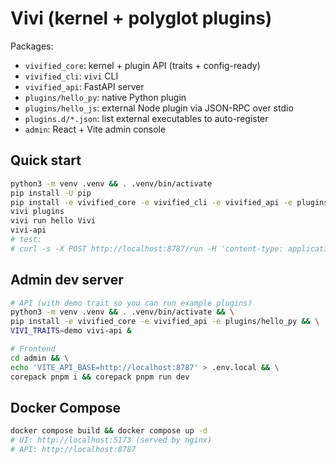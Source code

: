 # Vivi (kernel + polyglot plugins)

Packages:
- `vivified_core`: kernel + plugin API (traits + config-ready)
- `vivified_cli`: `vivi` CLI
- `vivified_api`: FastAPI server
- `plugins/hello_py`: native Python plugin
- `plugins/hello_js`: external Node plugin via JSON-RPC over stdio
- `plugins.d/*.json`: list external executables to auto-register
- `admin`: React + Vite admin console

## Quick start
```bash
python3 -m venv .venv && . .venv/bin/activate
pip install -U pip
pip install -e vivified_core -e vivified_cli -e vivified_api -e plugins/hello_py
vivi plugins
vivi run hello Vivi
vivi-api
# test:
# curl -s -X POST http://localhost:8787/run -H 'content-type: application/json' -d '{"plugin":"hello","args":["David"]}'
```

## Admin dev server
```bash
# API (with demo trait so you can run example plugins)
python3 -m venv .venv && . .venv/bin/activate && \
pip install -e vivified_core -e vivified_api -e plugins/hello_py && \
VIVI_TRAITS=demo vivi-api &

# Frontend
cd admin && \
echo 'VITE_API_BASE=http://localhost:8787' > .env.local && \
corepack pnpm i && corepack pnpm run dev
```

## Docker Compose
```bash
docker compose build && docker compose up -d
# UI: http://localhost:5173 (served by nginx)
# API: http://localhost:8787
```
